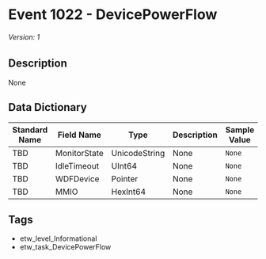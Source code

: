 # Event 1022 - DevicePowerFlow
###### Version: 1

## Description
None

## Data Dictionary
|Standard Name|Field Name|Type|Description|Sample Value|
|---|---|---|---|---|
|TBD|MonitorState|UnicodeString|None|`None`|
|TBD|IdleTimeout|UInt64|None|`None`|
|TBD|WDFDevice|Pointer|None|`None`|
|TBD|MMIO|HexInt64|None|`None`|

## Tags
* etw_level_Informational
* etw_task_DevicePowerFlow